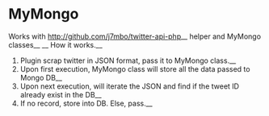 # MyMongo
Works with http://github.com/j7mbo/twitter-api-php__
helper and MyMongo classes__
__
How it works.__
1) Plugin scrap twitter in JSON format, pass it to MyMongo class.__
2) Upon first execution, MyMongo class will store all the data passed to Mongo DB__
3) Upon next execution, will iterate the JSON and find if the tweet ID already exist in the DB__
4) If no record, store into DB. Else, pass.__
